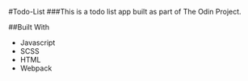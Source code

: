 #Todo-List
###This is a todo list app built as part of The Odin Project. 

##Built With
- Javascript
- SCSS
- HTML
- Webpack